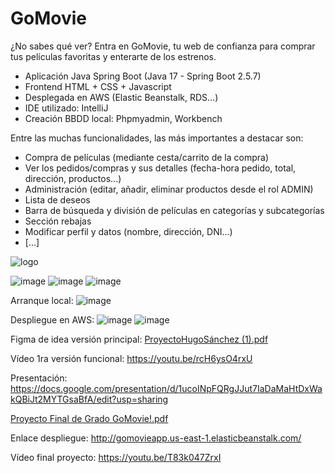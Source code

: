 # GoMovie

¿No sabes qué ver? Entra en GoMovie, tu web de confianza para comprar tus películas favoritas y enterarte de los estrenos.

- Aplicación Java Spring Boot (Java 17 - Spring Boot 2.5.7)
- Frontend HTML + CSS + Javascript
- Desplegada en AWS (Elastic Beanstalk, RDS...)
- IDE utilizado: IntelliJ
- Creación BBDD local: Phpmyadmin, Workbench

Entre las muchas funcionalidades, las más importantes a destacar son:
- Compra de películas (mediante cesta/carrito de la compra)
- Ver los pedidos/compras y sus detalles (fecha-hora pedido, total, dirección, productos...)
- Administración (editar, añadir, eliminar productos desde el rol ADMIN)
- Lista de deseos
- Barra de búsqueda y división de películas en categorías y subcategorías
- Sección rebajas
- Modificar perfil y datos (nombre, dirección, DNI...)
- [...]

![logo](https://github.com/hugosanchezg/proyectoFinalDAW/assets/91953221/b0c206d0-5590-424f-96ad-16f5e0f08556)

![image](https://github.com/hugosanchezg/proyectoFinalDAW/assets/91953221/11f85497-5725-48ab-9e73-a4563419fa93)
![image](https://github.com/hugosanchezg/proyectoFinalDAW/assets/91953221/c660e11e-cd01-4c83-8d5a-2304144a684f)
![image](https://github.com/hugosanchezg/proyectoFinalDAW/assets/91953221/5b1aa301-a839-41e2-b5fd-6f64ea9c71e3)

Arranque local:
![image](https://github.com/hugosanchezg/proyectoFinalDAW/assets/91953221/35572b66-9a44-4dfa-a834-0c05df7e0a62)

Despliegue en AWS:
![image](https://github.com/hugosanchezg/proyectoFinalDAW/assets/91953221/c4bbf448-c0fe-4fff-a574-8768b86f6db7)
![image](https://github.com/hugosanchezg/proyectoFinalDAW/assets/91953221/659b08b4-656a-42b2-9c36-1bf59ca8b44d)

Figma de idea versión principal: [ProyectoHugoSánchez (1).pdf](https://github.com/hugosanchezg/proyectoFinalDAW/files/11793558/ProyectoHugoSanchez.1.pdf)

Vídeo 1ra versión funcional: https://youtu.be/rcH6ysO4rxU

Presentación: https://docs.google.com/presentation/d/1ucoINpFQRgJJut7IaDaMaHtDxWakQBiJt2MYTGsaBfA/edit?usp=sharing

[Proyecto Final de Grado GoMovie!.pdf](https://github.com/hugosanchezg/proyectoFinalDAW/files/11793988/Proyecto.Final.de.Grado.GoMovie.pdf)

Enlace despliegue: http://gomovieapp.us-east-1.elasticbeanstalk.com/

Vídeo final proyecto: https://youtu.be/T83k047ZrxI
